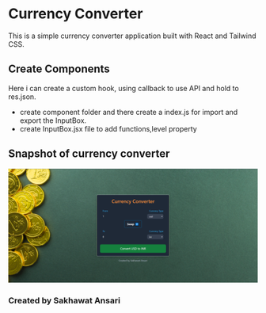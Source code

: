 # Currency Converter

This is a simple currency converter application built with React and Tailwind CSS.

## Create Components
Here i can create a custom hook, using callback to use API and hold to res.json.
- create component folder and there create a index.js for import and export the InputBox.
- create InputBox.jsx file to add functions,level property

## Snapshot of currency converter
![snapshot](./src/assets/currencyConverter.PNG)

### Created by Sakhawat Ansari
